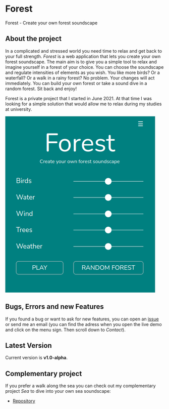# Forest
Forest - Create your own forest soundscape

## About the project
In a complicated and stressed world you need time to relax and get back to your full strength.
*Forest* is a web application that lets you create your own forest soundscape.
The main aim is to give you a simple tool to relax and imagine yourself in a forest of your choice. You can choose the soundscape and regulate intensities of elements as you wish. You like more birds? Or a waterfall? Or a walk in a rainy forest? No problem. Your changes will act immediately. You can build your own forest or take a sound dive in a random forest. Sit back and enjoy!

Forest is a private project that I started in June 2021. At that time I was looking for a simple solution that would allow me to relax during my studies at university.

![Forest Example](./example-forest.png)


## Bugs, Errors and new Features
If you found a bug or want to ask for new features, you can open an [issue](https://github.com/moritzott/forest/issues) or send me an email (you can find the adress when you open the live demo and click on the menu sign. Then scroll down to *Contact*).

## Latest Version
Current version is **v1.0-alpha**.

## Complementary project
If you prefer a walk along the sea you can check out my complementary project *Sea* to dive into your own sea soundscape:
* [Repository](https://github.com/moritzott/sea)

